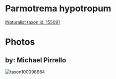 
Parmotrema hypotropum
=====================
  
[iNaturalist taxon id: 155091](https://www.inaturalist.org/taxa/155091)
# Photos

## by: Michael Pirrello
  
![taxon100098684](https://inaturalist-open-data.s3.amazonaws.com/photos/107285184/medium.jpg)